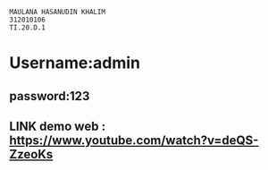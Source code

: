 ```
MAULANA HASANUDIN KHALIM
312010106
TI.20.D.1
```
# Username:admin
## password:123
## LINK demo web : https://www.youtube.com/watch?v=deQS-ZzeoKs
